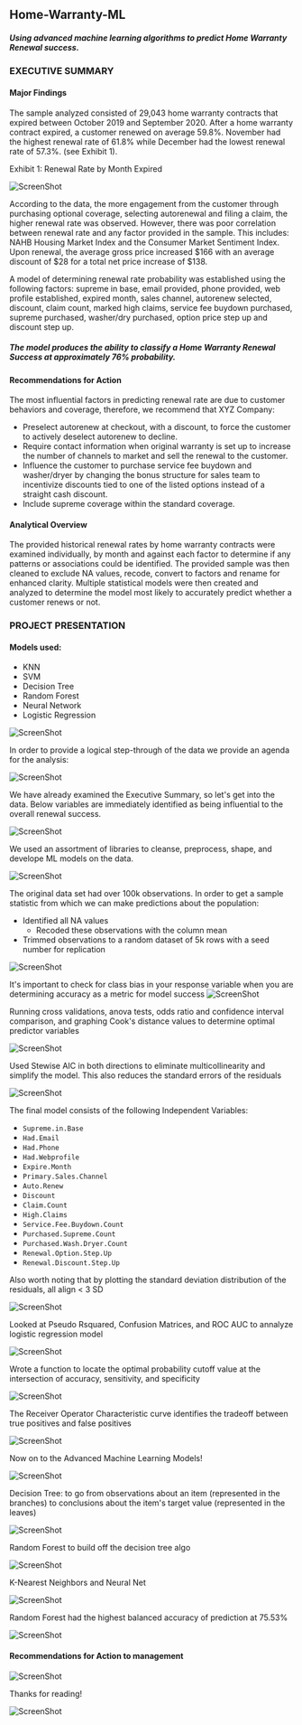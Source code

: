 ## Home-Warranty-ML
##### Using advanced machine learning algorithms to predict Home Warranty Renewal success.

### EXECUTIVE SUMMARY

#### Major Findings

The sample analyzed consisted of 29,043 home warranty contracts that expired between October 2019 and September 2020.   After a home warranty contract expired, a customer renewed on average 59.8%.  November had the highest renewal rate of 61.8% while December had the lowest renewal rate of 57.3%.  (see Exhibit 1).

Exhibit 1: Renewal Rate by Month Expired

![ScreenShot](https://github.com/Drev917/Home-Warranty-ML/blob/main/Renewal%20Rate.JPG)

According to the data, the more engagement from the customer through purchasing optional coverage, selecting autorenewal and filing a claim, the higher renewal rate was observed. 
However, there was poor correlation between renewal rate and any factor provided in the sample.  This includes: NAHB Housing Market Index and the Consumer Market Sentiment Index.
Upon renewal, the average gross price increased $166 with an average discount of $28 for a total net price increase of $138.  

A model of determining renewal rate probability was established using the following factors: supreme in base, email provided, phone provided, web profile established, expired month, sales channel, autorenew selected, discount, claim count, marked high claims, service fee buydown purchased, supreme purchased, washer/dry purchased, option price step up and discount step up. 

##### The model produces the ability to classify a Home Warranty Renewal Success at approximately 76% probability. 

#### Recommendations for Action
The most influential factors in predicting renewal rate are due to customer behaviors and coverage, therefore, we recommend that XYZ Company:
- Preselect autorenew at checkout, with a discount, to force the customer to actively deselect autorenew to decline.  
- Require contact information when original warranty is set up to increase the number of channels to market and sell the renewal to the customer. 
- Influence the customer to purchase service fee buydown and washer/dryer by changing the bonus structure for sales team to incentivize discounts tied to one of the listed options instead of a straight cash discount. 
- Include supreme coverage within the standard coverage. 

#### Analytical Overview 
The provided historical renewal rates by home warranty contracts were examined individually, by month and against each factor to determine if any patterns or associations could be identified. The provided sample was then cleaned to exclude NA values, recode, convert to factors and rename for enhanced clarity.  Multiple statistical models were then created and analyzed to determine the model most likely to accurately predict whether a customer renews or not. 

### PROJECT PRESENTATION
#### Models used:
- KNN
- SVM
- Decision Tree
- Random Forest
- Neural Network
- Logistic Regression

![ScreenShot](https://github.com/Drev917/Home-Warranty-ML/blob/main/Slides/Slide%201.JPG)

In order to provide a logical step-through of the data we provide an agenda for the analysis:

![ScreenShot](https://github.com/Drev917/Home-Warranty-ML/blob/main/Slides/Slide%202.JPG)

We have already examined the Executive Summary, so let's get into the data. Below variables are immediately identified as being influential to the overall renewal success.

![ScreenShot](https://github.com/Drev917/Home-Warranty-ML/blob/main/Slides/Slide%205.JPG)

We used an assortment of libraries to cleanse, preprocess, shape, and develope ML models on the data.

![ScreenShot](https://github.com/Drev917/Home-Warranty-ML/blob/main/Slides/Slide%206.JPG)

The original data set had over 100k observations. In order to get a sample statistic from which we can make predictions about the population:
- Identified all NA values
  - Recoded these observations with the column mean
- Trimmed observations to a random dataset of 5k rows with a seed number for replication

![ScreenShot](https://github.com/Drev917/Home-Warranty-ML/blob/main/Slides/Slide%207.JPG)

It's important to check for class bias in your response variable when you are determining accuracy as a metric for model success
![ScreenShot](https://github.com/Drev917/Home-Warranty-ML/blob/main/Slides/Slide%208.JPG)

Running cross validations, anova tests, odds ratio and confidence interval comparison, and graphing Cook's distance values to determine optimal predictor variables

![ScreenShot](https://github.com/Drev917/Home-Warranty-ML/blob/main/Slides/Slide%209.JPG)

Used Stewise AIC in both directions to eliminate multicollinearity and simplify the model. This also reduces the standard errors of the residuals

![ScreenShot](https://github.com/Drev917/Home-Warranty-ML/blob/main/Slides/Slide%2011.JPG)

The final model consists of the following Independent Variables:
- `Supreme.in.Base`
- `Had.Email`
- `Had.Phone`
- `Had.Webprofile`
- `Expire.Month`
- `Primary.Sales.Channel`
- `Auto.Renew`
- `Discount`
- `Claim.Count`
- `High.Claims`
- `Service.Fee.Buydown.Count`
- `Purchased.Supreme.Count`
- `Purchased.Wash.Dryer.Count`
- `Renewal.Option.Step.Up`
- `Renewal.Discount.Step.Up`

Also worth noting that by plotting the standard deviation distribution of the residuals, all align < 3 SD

![ScreenShot](https://github.com/Drev917/Home-Warranty-ML/blob/main/Slides/Slide%2012.JPG)

Looked at Pseudo Rsquared, Confusion Matrices, and ROC AUC to annalyze logistic regression model

![ScreenShot](https://github.com/Drev917/Home-Warranty-ML/blob/main/Slides/Slide%2014.JPG)

Wrote a function to locate the optimal probability cutoff value at the intersection of accuracy, sensitivity, and specificity

![ScreenShot](https://github.com/Drev917/Home-Warranty-ML/blob/main/Slides/Slide%2016.JPG)

The Receiver Operator Characteristic curve identifies the tradeoff between true positives and false positives

![ScreenShot](https://github.com/Drev917/Home-Warranty-ML/blob/main/Slides/Slide%2017.JPG)

Now on to the Advanced Machine Learning Models!

![ScreenShot](https://github.com/Drev917/Home-Warranty-ML/blob/main/Slides/Slide%2018.JPG)

Decision Tree: to go from observations about an item (represented in the branches) to conclusions about the item's target value (represented in the leaves)

![ScreenShot](https://github.com/Drev917/Home-Warranty-ML/blob/main/Slides/Slide%2020.JPG)

Random Forest to build off the decision tree algo

![ScreenShot](https://github.com/Drev917/Home-Warranty-ML/blob/main/Slides/Slide%2021.JPG)

K-Nearest Neighbors and Neural Net

![ScreenShot](https://github.com/Drev917/Home-Warranty-ML/blob/main/Slides/Slide%2022.JPG)

Random Forest had the highest balanced accuracy of prediction at 75.53%

![ScreenShot](https://github.com/Drev917/Home-Warranty-ML/blob/main/Slides/Slide%2023.JPG)

#### Recommendations for Action to management

![ScreenShot](https://github.com/Drev917/Home-Warranty-ML/blob/main/Slides/Slide%2024.JPG)

Thanks for reading!

![ScreenShot](https://github.com/Drev917/Home-Warranty-ML/blob/main/Slides/Slide%2025.JPG)
